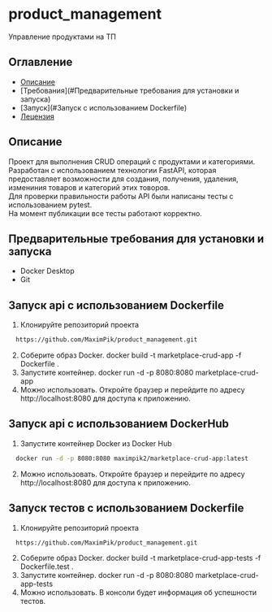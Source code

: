 # product_management
Управление продуктами на ТП
## Оглавление
- [Описание](#описание)
- [Требования](#Предварительные требования для установки и запуска)
- [Запуск](#Запуск с использованием Dockerfile)
- [Лецензия](#лицензия)
## Описание
Проект для выполнения CRUD операций с продуктами и категориями.
Разработан с использованием технологии FastAPI, которая предоставляет возможности для
создания, получения, удаления, измениния товаров и категорий этих товоров.  
Для проверки правильности работы API были написаны тесты с использованием pytest.  
На момент публикации все тесты работают корректно.  
## Предварительные требования для установки и запуска
- Docker Desktop
- Git
## Запуск api с использованием Dockerfile
1. Клонируйте репозиторий проекта
```sh
  https://github.com/MaximPik/product_management.git
```
2. Соберите образ Docker.
docker build -t marketplace-crud-app -f Dockerfile .
3. Запустите контейнер.
docker run -d -p 8080:8080 marketplace-crud-app
4. Можно использовать.
Откройте браузер и перейдите по адресу http://localhost:8080 для доступа к приложению.
## Запуск api с использованием DockerHub
1. Запустите контейнер Docker из Docker Hub
```sh
  docker run -d -p 8080:8080 maximpik2/marketplace-crud-app:latest
```
2. Можно использовать.
Откройте браузер и перейдите по адресу http://localhost:8080 для доступа к приложению.
## Запуск тестов с использованием Dockerfile
1. Клонируйте репозиторий проекта
```sh
  https://github.com/MaximPik/product_management.git
```
2. Соберите образ Docker.
docker build -t marketplace-crud-app-tests -f Dockerfile.test .
3. Запустите контейнер.
docker run -d -p 8080:8080 marketplace-crud-app-tests
4. Можно использовать.
В консоли будет информация об успешности тестов.
